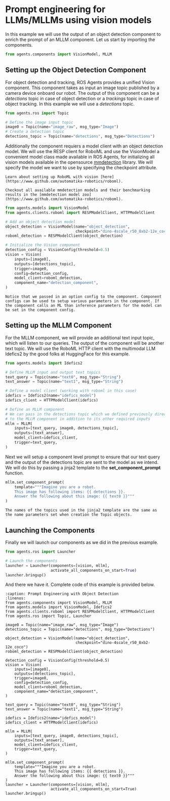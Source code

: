 # Prompt engineering for LLMs/MLLMs using vision models

In this example we will use the output of an object detection component to enrich the prompt of an MLLM component. Let us start by importing the components.
```python
from agents.components import VisionModel, MLLM
```

## Setting up the Object Detection Component
For object detection and tracking, ROS Agents provides a unified Vision component. This component takes as input an image topic published by a camera device onboard our robot. The output of this component can be a _detections_ topic in case of object detection or a _trackings_ topic in case of object tracking. In this example we will use a _detections_ topic.

```python
from agents.ros import Topic

# Define the image input topic
image0 = Topic(name="image_raw", msg_type="Image")
# Create a detection topic
detections_topic = Topic(name="detections", msg_type="Detections")
```
Additionally the component requiers a model client with an object detection model. We will use the RESP client for RoboML and use the VisionModel a convenient model class made available in ROS Agents, for initializing all vision models available in the opensource [mmdetection](https://github.com/open-mmlab/mmdetection) library. We will specify the model we want to use by specifying the checkpoint attribute.

```{note}
Learn about setting up RoboML with vision [here](https://www.github.com/automatika-robotics/roboml).
```
```{seealso}
Checkout all available mmdetection models and their benchmarking results in the [mmdetection model zoo](https://www.github.com/automatika-robotics/roboml).
```

```python
from agents.models import VisionModel
from agents.clients.roboml import RESPModelClient, HTTPModelClient

# Add an object detection model
object_detection = VisionModel(name="object_detection",
                               checkpoint="dino-4scale_r50_8xb2-12e_coco")
roboml_detection = RESPModelClient(object_detection)

# Initialize the Vision component
detection_config = VisionConfig(threshold=0.5)
vision = Vision(
    inputs=[image0],
    outputs=[detections_topic],
    trigger=image0,
    config=detection_config,
    model_client=roboml_detection,
    component_name="detection_component",
)
```

```{tip}
Notice that we passed in an option config to the component. Component configs can be used to setup various parameters in the component. If the component calls an ML than inference parameters for the model can be set in the component config.
```

## Setting up the MLLM Component

For the MLLM component, we will provide an additional text input topic, which will listen to our queries. The output of the component will be another text topic. We will use the RoboML HTTP client with the multimodal LLM Idefics2 by the good folks at HuggingFace for this example.

```python
from agents.models import Idefics2

# Define MLLM input and output text topics
text_query = Topic(name="text0", msg_type="String")
text_answer = Topic(name="text1", msg_type="String")

# Define a model client (working with roboml in this case)
idefics = Idefics2(name="idefics_model")
idefics_client = HTTPModelClient(idefics)

# Define an MLLM component
# We can pass in the detections topic which we defined previously directy as an optional input
# to the MLLM component in addition to its other required inputs
mllm = MLLM(
    inputs=[text_query, image0, detections_topic],
    outputs=[text_answer],
    model_client=idefics_client,
    trigger=text_query,
)
```
Next we will setup a component level prompt to ensure that our text query and the output of the detections topic are sent to the model as we intend. We will do this by passing a jinja2 template to the **set_component_prompt** function.
```python
mllm.set_component_prompt(
    template="""Imagine you are a robot.
    This image has following items: {{ detections }}.
    Answer the following about this image: {{ text0 }}"""
)
```
```{caution}
The names of the topics used in the jinja2 template are the same as the name parameters set when creation the Topic objects.
```

## Launching the Components

Finally we will launch our components as we did in the previous example.

```python
from agents.ros import Launcher

# Launch the components
launcher = Launcher(components=[vision, mllm],
                    activate_all_components_on_start=True)
launcher.bringup()
```

And there we have it. Complete code of this example is provided below.

```{code-block} python
:caption: Prompt Engineering with Object Detection
:linenos:
from agents.components import VisionModel, MLLM
from agents.models import VisionModel, Idefics2
from agents.clients.roboml import RESPModelClient, HTTPModelClient
from agents.ros import Topic, Launcher

image0 = Topic(name="image_raw", msg_type="Image")
detections_topic = Topic(name="detections", msg_type="Detections")

object_detection = VisionModel(name="object_detection",
                               checkpoint="dino-4scale_r50_8xb2-12e_coco")
roboml_detection = RESPModelClient(object_detection)

detection_config = VisionConfig(threshold=0.5)
vision = Vision(
    inputs=[image0],
    outputs=[detections_topic],
    trigger=image0,
    config=detection_config,
    model_client=roboml_detection,
    component_name="detection_component",
)

text_query = Topic(name="text0", msg_type="String")
text_answer = Topic(name="text1", msg_type="String")

idefics = Idefics2(name="idefics_model")
idefics_client = HTTPModelClient(idefics)

mllm = MLLM(
    inputs=[text_query, image0, detections_topic],
    outputs=[text_answer],
    model_client=idefics_client,
    trigger=text_query,
)

mllm.set_component_prompt(
    template="""Imagine you are a robot.
    This image has following items: {{ detections }}.
    Answer the following about this image: {{ text0 }}"""
)
launcher = Launcher(components=[vision, mllm],
                    activate_all_components_on_start=True)
launcher.bringup()
```
